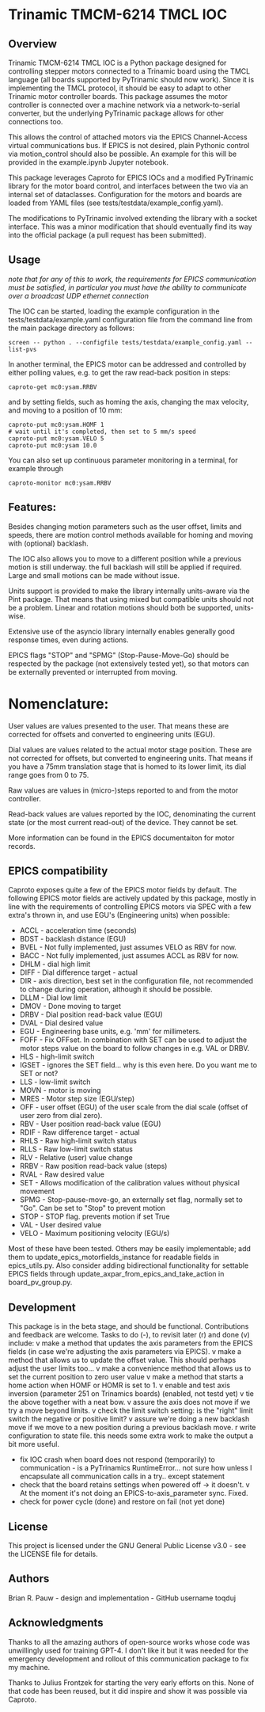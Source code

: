 # Trinamic TMCM-6214 TMCL IOC

## Overview

Trinamic TMCM-6214 TMCL IOC is a Python package designed for controlling stepper motors connected to a Trinamic board using the TMCL language (all boards supported by PyTrinamic should now work). Since it is implementing the TMCL protocol, it should be easy to adapt to other Trinamic motor controller boards. This package assumes the motor controller is connected over a machine network via a network-to-serial converter, but the underlying PyTrinamic package allows for other connections too. 

This allows the control of attached motors via the EPICS Channel-Access virtual communications bus. If EPICS is not desired, plain Pythonic control via motion_control should also be possible. An example for this will be provided in the example.ipynb Jupyter notebook.

This package leverages Caproto for EPICS IOCs and a modified PyTrinamic library for the motor board control, and interfaces between the two via an internal set of dataclasses. Configuration for the motors and boards are loaded from YAML files (see tests/testdata/example_config.yaml). 

The modifications to PyTrinamic involved extending the library with a socket interface. This was a minor modification that should eventually find its way into the official package (a pull request has been submitted). 

## Usage

*note that for any of this to work, the requirements for EPICS communication must be satisfied, in particular you must have the ability to communicate over a broadcast UDP ethernet connection*

The IOC can be started, loading the example configuration in the tests/testdata/example.yaml configuration file from the command line from the main package directory as follows: 
```
screen -- python . --configfile tests/testdata/example_config.yaml --list-pvs
```
In another terminal, the EPICS motor can be addressed and controlled by either polling values, e.g. to get the raw read-back position in steps:

```
caproto-get mc0:ysam.RRBV
```
and by setting fields, such as homing the axis, changing the max velocity, and moving to a position of 10 mm:
```
caproto-put mc0:ysam.HOMF 1
# wait until it's completed, then set to 5 mm/s speed
caproto-put mc0:ysam.VELO 5
caproto-put mc0:ysam 10.0
```
You can also set up continuous parameter monitoring in a terminal, for example through
```
caproto-monitor mc0:ysam.RRBV
```

## Features:

Besides changing motion parameters such as the user offset, limits and speeds, there are motion control methods available for homing and moving with (optional) backlash. 

The IOC also allows you to move to a different position while a previous motion is still underway. the full backlash will still be applied if required. Large and small motions can be made without issue. 

Units support is provided to make the library internally units-aware via the Pint package. That means that using mixed but compatible units should not be a problem. Linear and rotation motions should both be supported, units-wise.

Extensive use of the asyncio library internally enables generally good response times, even during actions. 

EPICS flags "STOP" and "SPMG" (Stop-Pause-Move-Go) should be respected by the package (not extensively tested yet), so that motors can be externally prevented or interrupted from moving. 

# Nomenclature:

User values are values presented to the user. That means these are corrected for offsets and converted to engineering units (EGU). 

Dial values are values related to the actual motor stage position. These are not corrected for offsets, but converted to engineering units. That means if you have a 75mm translation stage that is homed to its lower limit, its dial range goes from 0 to 75. 

Raw values are values in (micro-)steps reported to and from the motor controller.

Read-back values are values reported by the IOC, denominating the current state (or the most current read-out) of the device. They cannot be set.

More information can be found in the EPICS documentaiton for motor records. 

## EPICS compatibility

Caproto exposes quite a few of the EPICS motor fields by default. The following EPICS motor fields are actively updated by this package, mostly in line with the requirements of controlling EPICS motors via SPEC with a few extra's thrown in, and use EGU's (Engineering units) when possible:
  - ACCL - acceleration time (seconds)
  - BDST - backlash distance (EGU)
  - BVEL - Not fully implemented, just assumes VELO as RBV for now. 
  - BACC - Not fully implemented, just assumes ACCL as RBV for now. 
  - DHLM - dial high limit
  - DIFF - Dial difference target - actual
  - DIR  - axis direction, best set in the configuration file, not recommended to change during operation, although it should be possible. 
  - DLLM - Dial low limit
  - DMOV - Done moving to target
  - DRBV - Dial position read-back value (EGU)
  - DVAL - Dial desired value
  - EGU  - Engineering base units, e.g. 'mm' for millimeters. 
  - FOFF - Fix OFFset. In combination with SET can be used to adjust the motor steps value on the board to follow changes in e.g. VAL or DRBV.
  - HLS  - high-limit switch
  - IGSET - ignores the SET field... why is this even here. Do you want me to SET or not?
  - LLS  - low-limit switch
  - MOVN - motor is moving
  - MRES - Motor step size (EGU/step)
  - OFF  - user offset (EGU) of the user scale from the dial scale (offset of user zero from dial zero). 
  - RBV  - User position read-back value (EGU)
  - RDIF - Raw difference target - actual
  - RHLS - Raw high-limit switch status
  - RLLS - Raw low-limit switch status
  - RLV - Relative (user) value change
  - RRBV - Raw position read-back value (steps)
  - RVAL - Raw desired value
  - SET - Allows modification of the calibration values without physical movement
  - SPMG - Stop-pause-move-go, an externally set flag, normally set to "Go". Can be set to "Stop" to prevent motion
  - STOP - STOP flag. prevents motion if set True
  - VAL  - User desired value
  - VELO - Maximum positioning velocity (EGU/s)

Most of these have been tested. Others may be easily implementable; add them to update_epics_motorfields_instance for readable fields in epics_utils.py. Also consider adding bidirectional functionality for settable EPICS fields through update_axpar_from_epics_and_take_action in board_pv_group.py. 

## Development

This package is in the beta stage, and should be functional. Contributions and feedback are welcome.
Tasks to do (-), to revisit later (r) and done (v) include: 
  v make a method that updates the axis parameters from the EPICS fields (in case we're adjusting the axis parameters via EPICS). 
  v make a method that allows us to update the offset value. This should perhaps adjust the user limits too...
  v make a convenience method that allows us to set the current position to zero user value
  v make a method that starts a home action when HOMF or HOMR is set to 1. 
  v enable and test axis inversion (parameter 251 on Trinamics boards) (enabled, not testd yet)
  v tie the above together with a neat bow. 
  v assure the axis does not move if we try a move beyond limits. 
  v check the limit switch setting: is the "right" limit switch the negative or positive limit?
  v assure we're doing a new backlash move if we move to a new position during a previous backlash move. 
  r write configuration to state file. this needs some extra work to make the output a bit more useful. 
  - fix IOC crash when board does not respond (temporarily) to communication - is a PyTrinamics RuntimeError... not sure how unless I encapsulate all communication calls in a try.. except statement
  - check that the board retains settings when powered off -> it doesn't. 
  v At the moment it's not doing an EPICS-to-axis_parameter sync. Fixed.
  - check for power cycle (done) and restore on fail (not yet done)

## License

This project is licensed under the GNU General Public License v3.0 - see the LICENSE file for details.

## Authors

Brian R. Pauw - design and implementation - GitHub username toqduj

## Acknowledgments

Thanks to all the amazing authors of open-source works whose code was unwillingly used for training GPT-4. I don't like it but it was needed for the emergency development and rollout of this communication package to fix my machine. 

Thanks to Julius Frontzek for starting the very early efforts on this. None of that code has been reused, but it did inspire and show it was possible via Caproto. 